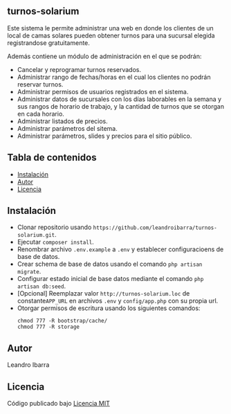 ## turnos-solarium
Este sistema le permite administrar una web en donde los clientes de un local de camas solares pueden obtener turnos para una sucursal elegida registrandose gratuitamente.

Además contiene un módulo de administración en el que se podrán:
+ Cancelar y reprogramar turnos reservados.
+ Administrar rango de fechas/horas en el cual los clientes no podrán reservar turnos.
+ Administrar permisos de usuarios registrados en el sistema.
+ Administrar datos de sucursales con los días laborables en la semana y sus rangos de horario de trabajo, y la cantidad de turnos que se otorgan en cada horario.
+ Administrar listados de precios.
+ Administrar parámetros del sitema.
+ Administrar parámetros, slides y precios para el sitio público.

## Tabla de contenidos
- [Instalación](#instalación)
- [Autor](#autor)
- [Licencia](#licencia)

## Instalación
- Clonar repositorio usando `https://github.com/leandroibarra/turnos-solarium.git`.
- Ejecutar `composer install`.
- Renombrar archivo `.env.example` a `.env` y establecer configuracioens de base de datos.
- Crear schema de base de datos usando el comando `php artisan migrate`.
- Configurar estado inicial de base datos mediante el comando `php artisan db:seed`.
- [Opcional] Reemplazar valor `http://turnos-solarium.loc` de constante`APP_URL` en archivos `.env` y `config/app.php` con su propia url.
- Otorgar permisos de escritura usando los siguientes comandos:
    ```
    chmod 777 -R bootstrap/cache/
    chmod 777 -R storage

## Autor
Leandro Ibarra

## Licencia
Código publicado bajo [Licencia MIT](https://github.com/leandroibarra/turnos-solarium/blob/master/LICENSE)
